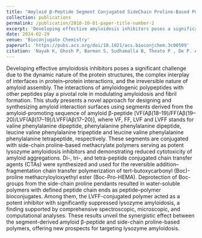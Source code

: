 ```yaml
---
title: "Amyloid β-Peptide Segment Conjugated SideChain Proline-Based Polymers as Potent Inhibitors in Lysozyme Amyloidosis"
collection: publications
permalink: /publication/2010-10-01-paper-title-number-2
excerpt: 'Developing effective amyloidosis inhibitors poses a significant challenge due to the dynamic nature of the protein structures, the complex interplay of interfaces in protein–protein interactions, and the irreversible nature of amyloid assembly. The interactions of amyloidogenic polypeptides with other peptides play a pivotal role in modulating amyloidosis and fibril formation. This study presents a novel approach for designing and synthesizing amyloid interaction surfaces using segments derived from the amyloid-promoting sequence of amyloid β-peptide [VF(Aβ(18–19)/FF(Aβ(19–20)/LVF(Aβ(17–19)/LVFF(Aβ(17–20)], where VF, FF, LVF and LVFF stands for valine phenylalanine dipeptide, phenylalanine phenylalanine dipeptide, leucine valine phenylalanine tripeptide and leucine valine phenylalanine phenylalanine tetrapeptide, respectively. These segments are conjugated with side-chain proline-based methacrylate polymers serving as potent lysozyme amyloidosis inhibitors and demonstrating reduced cytotoxicity of amyloid aggregations. Di-, tri-, and tetra-peptide conjugated chain transfer agents (CTAs) were synthesized and used for the reversible addition–fragmentation chain transfer polymerization of tert-butoxycarbonyl (Boc)-proline methacryloyloxyethyl ester (Boc-Pro-HEMA). Deprotection of Boc-groups from the side-chain proline pendants resulted in water-soluble polymers with defined peptide chain ends as peptide–polymer bioconjugates. Among them, the LVFF-conjugated polymer acted as a potent inhibitor with significantly suppressed lysozyme amyloidosis, a finding supported by comprehensive spectroscopic, microscopic, and computational analyses. These results unveil the synergistic effect between the segment-derived amyloid β-peptide and side-chain proline-based polymers, offering new prospects for targeting lysozyme amyloidosis.'
date: 2024-02-29
venue: 'Bioconjugate Chemistry'
paperurl: 'https://pubs.acs.org/doi/10.1021/acs.bioconjchem.3c00509'
citation: 'Nayak K, Ghosh P, Barman S, Sudhamalla B, Theato P , De P. Amyloid β-Peptide Segment Conjugated SideChain Proline-Based Polymers as Potent Inhibitors in Lysozyme Amyloidosis. Bioconjugate Chemistry. 2024 Feb 12.'
---
```


Developing effective amyloidosis inhibitors poses a significant challenge due to the dynamic nature of the protein structures, the complex interplay of interfaces in protein–protein interactions, and the irreversible nature of amyloid assembly. The interactions of amyloidogenic polypeptides with other peptides play a pivotal role in modulating amyloidosis and fibril formation. This study presents a novel approach for designing and synthesizing amyloid interaction surfaces using segments derived from the amyloid-promoting sequence of amyloid β-peptide [VF(Aβ(18–19)/FF(Aβ(19–20)/LVF(Aβ(17–19)/LVFF(Aβ(17–20)], where VF, FF, LVF and LVFF stands for valine phenylalanine dipeptide, phenylalanine phenylalanine dipeptide, leucine valine phenylalanine tripeptide and leucine valine phenylalanine phenylalanine tetrapeptide, respectively. These segments are conjugated with side-chain proline-based methacrylate polymers serving as potent lysozyme amyloidosis inhibitors and demonstrating reduced cytotoxicity of amyloid aggregations. Di-, tri-, and tetra-peptide conjugated chain transfer agents (CTAs) were synthesized and used for the reversible addition–fragmentation chain transfer polymerization of tert-butoxycarbonyl (Boc)-proline methacryloyloxyethyl ester (Boc-Pro-HEMA). Deprotection of Boc-groups from the side-chain proline pendants resulted in water-soluble polymers with defined peptide chain ends as peptide–polymer bioconjugates. Among them, the LVFF-conjugated polymer acted as a potent inhibitor with significantly suppressed lysozyme amyloidosis, a finding supported by comprehensive spectroscopic, microscopic, and computational analyses. These results unveil the synergistic effect between the segment-derived amyloid β-peptide and side-chain proline-based polymers, offering new prospects for targeting lysozyme amyloidosis.